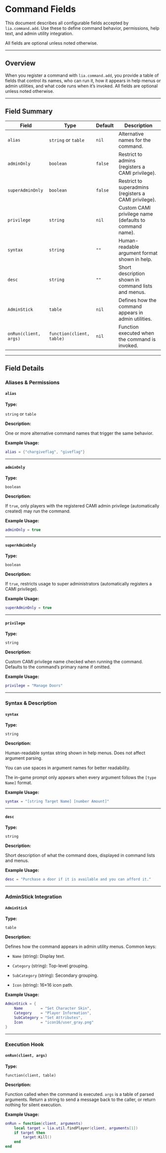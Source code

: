 # Command Fields


This document describes all configurable fields accepted by `lia.command.add`. Use these to define command behavior, permissions, help text, and admin utility integration.

All fields are optional unless noted otherwise.


---


## Overview


When you register a command with `lia.command.add`, you provide a table of fields that control its names, who can run it, how it appears in help menus or admin utilities, and what code runs when it’s invoked. All fields are optional unless noted otherwise.


---


## Field Summary


| Field | Type | Default | Description |
|---|---|---|---|
| `alias` | `string` or `table` | `nil` | Alternative names for the command. |
| `adminOnly` | `boolean` | `false` | Restrict to admins (registers a CAMI privilege). |
| `superAdminOnly` | `boolean` | `false` | Restrict to superadmins (registers a CAMI privilege). |
| `privilege` | `string` | `nil` | Custom CAMI privilege name (defaults to command name). |
| `syntax` | `string` | `""` | Human-readable argument format shown in help. |
| `desc` | `string` | `""` | Short description shown in command lists and menus. |
| `AdminStick` | `table` | `nil` | Defines how the command appears in admin utilities. |
| `onRun(client, args)` | `function(client, table)` | `nil` | Function executed when the command is invoked. |


---


## Field Details


### Aliases & Permissions


#### `alias`

**Type:**


`string` or `table`

**Description:**


One or more alternative command names that trigger the same behavior.

**Example Usage:**

```lua
alias = {"chargiveflag", "giveflag"}
```


---


#### `adminOnly`


**Type:**


`boolean`

**Description:**


If `true`, only players with the registered CAMI admin privilege (automatically created) may run the command.

**Example Usage:**


```lua
adminOnly = true
```


---


#### `superAdminOnly`


**Type:**


`boolean`

**Description:**


If `true`, restricts usage to super administrators (automatically registers a CAMI privilege).

**Example Usage:**


```lua
superAdminOnly = true
```


---


#### `privilege`


**Type:**


`string`

**Description:**


Custom CAMI privilege name checked when running the command. Defaults to the command’s primary name if omitted.

**Example Usage:**


```lua
privilege = "Manage Doors"
```


---


### Syntax & Description


#### `syntax`


**Type:**


`string`

**Description:**


Human-readable syntax string shown in help menus. Does not affect argument parsing.

You can use spaces in argument names for better readability.

The in-game prompt only appears when every argument follows the `[type Name]` format.

**Example Usage:**


```lua
syntax = "[string Target Name] [number Amount]"
```


---


#### `desc`


**Type:**


`string`

**Description:**


Short description of what the command does, displayed in command lists and menus.

**Example Usage:**


```lua
desc = "Purchase a door if it is available and you can afford it."
```


---


### AdminStick Integration


#### `AdminStick`


**Type:**


`table`

**Description:**


Defines how the command appears in admin utility menus. Common keys:


* `Name` (string): Display text.

* `Category` (string): Top-level grouping.

* `SubCategory` (string): Secondary grouping.

* `Icon` (string): 16×16 icon path.


**Example Usage:**


```lua
AdminStick = {
    Name        = "Set Character Skin",
    Category    = "Player Information",
    SubCategory = "Set Attributes",
    Icon        = "icon16/user_gray.png"
}
```


---


### Execution Hook


#### `onRun(client, args)`


**Type:**


`function(client, table)`

**Description:**


Function called when the command is executed. `args` is a table of parsed arguments. Return a string to send a message back to the caller, or return nothing for silent execution.


**Example Usage:**


```lua
onRun = function(client, arguments)
    local target = lia.util.findPlayer(client, arguments[1])
    if target then
        target:Kill()
    end
end
```
